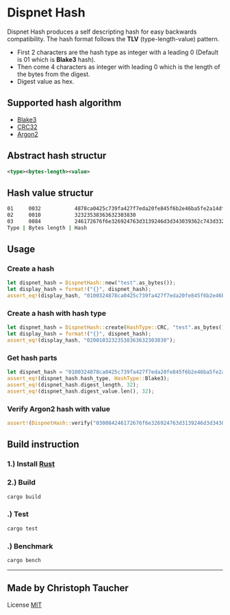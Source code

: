 # Dispnet Hash

Dispnet Hash produces a self descripting hash for easy backwards compatibility.
The hash format follows the **TLV** (type-length-value) pattern.

* First 2 characters are the hash type as integer with a leading 0 (Default is 01 which is **Blake3** hash).
* Then come 4 characters as integer with leading 0 which is the length of the bytes from the digest.
* Digest value as hex.

## Supported hash algorithm

* [Blake3](https://github.com/BLAKE3-team/BLAKE3)
* [CRC32](https://github.com/mrhooray/crc-rs)
* [Argon2](https://github.com/sru-systems/rust-argon2)

## Abstract hash structur

```xml
<type><bytes-length><value>
```

## Hash value structur

```bash
01     0032           4878ca0425c739fa427f7eda20fe845f6b2e46ba5fe2a14df5b1e32f50603215
02     0010           32323538363632303830
03     0084           246172676f6e326924763d3139246d3d343039362c743d332c703d31244d54497a4e4455324e7a6724686f56354d494638596a39746b39356c467365546279554a6e393336484944586754685533637065643151
Type | Bytes length | Hash
```

## Usage

### Create a hash

```rust
let dispnet_hash = DispnetHash::new("test".as_bytes());
let display_hash = format!("{}", dispnet_hash);
assert_eq!(display_hash, "0100324878ca0425c739fa427f7eda20fe845f6b2e46ba5fe2a14df5b1e32f50603215");
```

### Create a hash with hash type

```rust
let dispnet_hash = DispnetHash::create(HashType::CRC, "test".as_bytes(), None);
let display_hash = format!("{}", dispnet_hash);
assert_eq!(display_hash, "02001032323538363632303830");
```

### Get hash parts

```rust
let dispnet_hash = "0100324878ca0425c739fa427f7eda20fe845f6b2e46ba5fe2a14df5b1e32f50603215".parse::<DispnetHash>().unwrap();
assert_eq!(dispnet_hash.hash_type, HashType::Blake3);
assert_eq!(dispnet_hash.digest_length, 32);
assert_eq!(dispnet_hash.digest_value.len(), 32);
```

### Verify Argon2 hash with value

```rust
assert!(DispnetHash::verify("030084246172676f6e326924763d3139246d3d343039362c743d332c703d31244d54497a4e4455324e7a6724686f56354d494638596a39746b39356c467365546279554a6e393336484944586754685533637065643151", "test".as_bytes()));
```

## Build instruction

### 1.) Install [Rust](https://www.rust-lang.org/tools/install)

### 2.) Build

```sh
cargo build
```

### .) Test

```sh
cargo test
```

### .) Benchmark

```sh
cargo bench
```

---

## Made by Christoph Taucher

License [MIT](LICENSE)

